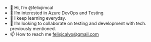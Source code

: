 - 👋 Hi, I’m @felixjimcal
- 👀 I’m interested in Azure DevOps and Testing
- 🌱 I keep learning everyday.
- 💞️ I’m looking to collaborate on testing and development with tech. previously mentioned.
- 📫 How to reach me felixjcalvo@gmail.com

<!---
felixjimcal/felixjimcal is a ✨ special ✨ repository because its `README.md` (this file) appears on your GitHub profile.
You can click the Preview link to take a look at your changes.
--->
